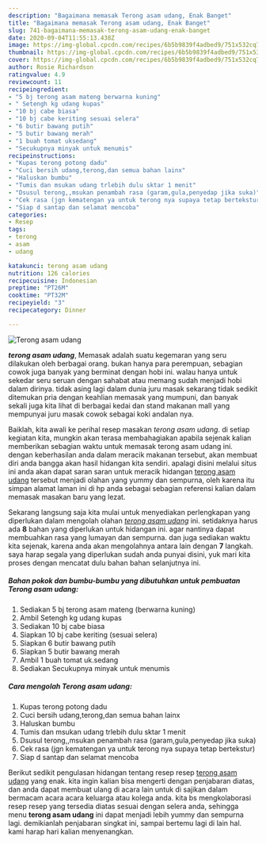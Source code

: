 ```yaml
---
description: "Bagaimana memasak Terong asam udang, Enak Banget"
title: "Bagaimana memasak Terong asam udang, Enak Banget"
slug: 741-bagaimana-memasak-terong-asam-udang-enak-banget
date: 2020-09-04T11:55:13.438Z
image: https://img-global.cpcdn.com/recipes/6b5b9839f4adbed9/751x532cq70/terong-asam-udang-foto-resep-utama.jpg
thumbnail: https://img-global.cpcdn.com/recipes/6b5b9839f4adbed9/751x532cq70/terong-asam-udang-foto-resep-utama.jpg
cover: https://img-global.cpcdn.com/recipes/6b5b9839f4adbed9/751x532cq70/terong-asam-udang-foto-resep-utama.jpg
author: Rosie Richardson
ratingvalue: 4.9
reviewcount: 11
recipeingredient:
- "5 bj terong asam mateng berwarna kuning"
- " Setengh kg udang kupas"
- "10 bj cabe biasa"
- "10 bj cabe keriting sesuai selera"
- "6 butir bawang putih"
- "5 butir bawang merah"
- "1 buah tomat uksedang"
- "Secukupnya minyak untuk menumis"
recipeinstructions:
- "Kupas terong potong dadu"
- "Cuci bersih udang,terong,dan semua bahan lainx"
- "Haluskan bumbu"
- "Tumis dan msukan udang trlebih dulu sktar 1 menit"
- "Dsusul terong,,msukan penambah rasa (garam,gula,penyedap jika suka)"
- "Cek rasa (jgn kematengan ya untuk terong nya supaya tetap bertekstur)"
- "Siap d santap dan selamat mencoba"
categories:
- Resep
tags:
- terong
- asam
- udang

katakunci: terong asam udang 
nutrition: 126 calories
recipecuisine: Indonesian
preptime: "PT26M"
cooktime: "PT32M"
recipeyield: "3"
recipecategory: Dinner

---
```



![Terong asam udang](https://img-global.cpcdn.com/recipes/6b5b9839f4adbed9/751x532cq70/terong-asam-udang-foto-resep-utama.jpg)

<b><i>terong asam udang</i></b>, Memasak adalah suatu kegemaran yang seru dilakukan oleh berbagai orang. bukan hanya para perempuan, sebagian cowok juga banyak yang berminat dengan hobi ini. walau hanya untuk sekedar seru seruan dengan sahabat atau memang sudah menjadi hobi dalam dirinya. tidak asing lagi dalam dunia juru masak sekarang tidak sedikit ditemukan pria dengan keahlian memasak yang mumpuni, dan banyak sekali juga kita lihat di berbagai kedai dan stand makanan mall yang mempunyai juru masak cowok sebagai koki andalan nya.



Baiklah, kita awali ke perihal resep masakan <i>terong asam udang</i>. di setiap kegiatan kita, mungkin akan terasa membahagiakan apabila sejenak kalian memberikan sebagian waktu untuk memasak terong asam udang ini. dengan keberhasilan anda dalam meracik makanan tersebut, akan membuat diri anda bangga akan hasil hidangan kita sendiri. apalagi disini melalui situs ini anda akan dapat saran saran untuk meracik hidangan <u>terong asam udang</u> tersebut menjadi olahan yang yummy dan sempurna, oleh karena itu simpan alamat laman ini di hp anda sebagai sebagian referensi kalian dalam memasak masakan baru yang lezat.


Sekarang langsung saja kita mulai untuk menyediakan perlengkapan yang diperlukan dalam mengolah olahan <u><i>terong asam udang</i></u> ini. setidaknya harus ada <b>8</b> bahan yang diperlukan untuk hidangan ini. agar nantinya dapat membuahkan rasa yang lumayan dan sempurna. dan juga sediakan waktu kita sejenak, karena anda akan mengolahnya antara lain dengan <b>7</b> langkah. saya harap segala yang diperlukan sudah anda punyai disini, yuk mari kita proses dengan mencatat dulu bahan bahan selanjutnya ini.

<!--inarticleads1-->

##### Bahan pokok dan bumbu-bumbu yang dibutuhkan untuk pembuatan Terong asam udang:

1. Sediakan 5 bj terong asam mateng (berwarna kuning)
1. Ambil  Setengh kg udang kupas
1. Sediakan 10 bj cabe biasa
1. Siapkan 10 bj cabe keriting (sesuai selera)
1. Siapkan 6 butir bawang putih
1. Siapkan 5 butir bawang merah
1. Ambil 1 buah tomat uk.sedang
1. Sediakan Secukupnya minyak untuk menumis




<!--inarticleads2-->

##### Cara mengolah Terong asam udang:

1. Kupas terong potong dadu
1. Cuci bersih udang,terong,dan semua bahan lainx
1. Haluskan bumbu
1. Tumis dan msukan udang trlebih dulu sktar 1 menit
1. Dsusul terong,,msukan penambah rasa (garam,gula,penyedap jika suka)
1. Cek rasa (jgn kematengan ya untuk terong nya supaya tetap bertekstur)
1. Siap d santap dan selamat mencoba




Berikut sedikit pengulasan hidangan tentang resep resep <u>terong asam udang</u> yang enak. kita ingin kalian bisa mengerti dengan penjabaran diatas, dan anda dapat membuat ulang di acara lain untuk di sajikan dalam bermacam acara acara keluarga atau kolega anda. kita bs mengkolaborasi resep resep yang tersedia diatas sesuai dengan selera anda, sehingga menu <b>terong asam udang</b> ini dapat menjadi lebih yummy dan sempurna lagi. demikianlah penjabaran singkat ini, sampai bertemu lagi di lain hal. kami harap hari kalian menyenangkan.

